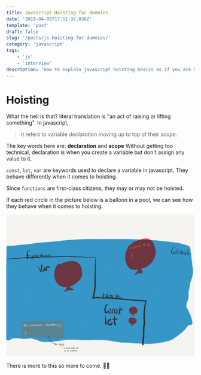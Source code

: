 ```yaml
---
title: JavaScript Hoisting for dummies
date: '2019-04-03T17:51:37.036Z'
template: 'post'
draft: false
slug: '/posts/js-hoisting-for-dummies/'
category: 'javascript'
tags:
    - 'js'
    - 'interview'
description: 'How to explain javascript hoisting basics as if you are 5 years old'
---
```


# Hoisting

What the hell is that? literal translation is "an act of raising or lifting something". In javascript,

> it refers to variable _declaration_ moving up to top of their _scope_.

The key words here are: **declaration** and **scope**
Without getting too technical, declaration is when you create a variable but don't assign any value to it.

`const`, `let`, `var` are keywords used to declare a variable in javascript. They behave differently when it comes to hoisting.

Since `functions` are first-class citizens, they may or may not be hoisted.

If each red circle in the picture below is a balloon in a pool, we can see how they behave when it comes to hoisting.

![](../../static/media/hoisting.png)

There is more to this so more to come. ✌🏼
